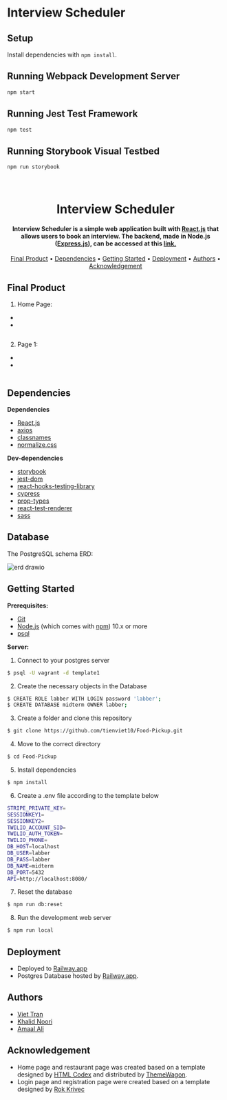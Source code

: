 
# Interview Scheduler

## Setup

Install dependencies with `npm install`.

## Running Webpack Development Server

```sh
npm start
```

## Running Jest Test Framework

```sh
npm test
```

## Running Storybook Visual Testbed

```sh
npm run storybook
```

<h1 align="center">
  <br>
  Interview Scheduler
  <br>
</h1>

<h4 align="center">Interview Scheduler is a simple web application built with <a href="https://reactjs.org/">React.js</a> that allows users to book an interview. The backend, made in Node.js (<a href="https://expressjs.com/">Express.js</a>), can be accessed at this <a href="https://github.com/lighthouse-labs/scheduler-api">link.</a></h4>

<p align="center">
  <a href="#final-product">Final Product</a> •
  <a href="#dependencies">Dependencies</a> •
  <a href="#getting-started">Getting Started</a> •
  <a href="#deployment">Deployment</a> •
  <a href="#authors">Authors</a> •
  <a href="#acknowledgement">Acknowledgement</a>
</p>


## Final Product
1. Home Page:
  - 
  - 

<p align="center">
  <img src="">
</p>

2. Page 1:
  - 
  - 

<p align="center">
  <img src="">
</p>



## Dependencies

**Dependencies**

- [React.js](https://reactjs.org)
- [axios](https://axios-http.com/)
- [classnames](https://github.com/JedWatson/classnames#readme)
- [normalize.css](https://necolas.github.io/normalize.css/)

**Dev-dependencies**
- [storybook](https://storybook.js.org/)
- [jest-dom](https://github.com/testing-library/jest-dom)
- [react-hooks-testing-library](https://github.com/testing-library/react-hooks-testing-library#readme)
- [cypress](https://www.cypress.io/)
- [prop-types](https://github.com/facebook/prop-types)
- [react-test-renderer](https://reactjs.org/)
- [sass](https://reactjs.org/)

## Database
The PostgreSQL schema ERD:

![erd drawio](https://user-images.githubusercontent.com/70352144/219879689-1f86f9a3-32ff-4e2a-a4c3-7570066f0c38.png)


## Getting Started

**Prerequisites:**

* [Git](https://git-scm.com) 
* [Node.js](https://nodejs.org/en/download/) (which comes with [npm](http://npmjs.com)) 10.x or more
* [psql](https://www.postgresql.org/docs/current/app-psql.html)


**Server:**

1. Connect to your postgres server

```sh
$ psql -U vagrant -d template1
```

2. Create the necessary objects in the Database

```sh
$ CREATE ROLE labber WITH LOGIN password 'labber';
$ CREATE DATABASE midterm OWNER labber;
```

3. Create a folder and clone this repository

```sh
$ git clone https://github.com/tienviet10/Food-Pickup.git
```

4. Move to the correct directory

```sh
$ cd Food-Pickup
```

5. Install dependencies

```sh
$ npm install
```

6. Create a .env file according to the template below

```sh
STRIPE_PRIVATE_KEY=
SESSIONKEY1=
SESSIONKEY2=
TWILIO_ACCOUNT_SID=
TWILIO_AUTH_TOKEN=
TWILIO_PHONE=
DB_HOST=localhost
DB_USER=labber
DB_PASS=labber
DB_NAME=midterm
DB_PORT=5432
API=http://localhost:8080/
```

7. Reset the database

```sh
$ npm run db:reset
```

8. Run the development web server

```sh
$ npm run local
```


## Deployment
- Deployed to <a href="https://railway.app/">Railway.app</a>
- Postgres Database hosted by <a href="https://railway.app/">Railway.app</a>.

## Authors
- <a href="https://github.com/tienviet10">Viet Tran</a>
- <a href="https://github.com/knoori-code">Khalid Noori</a>
- <a href="https://github.com/AmaalAli03">Amaal Ali</a>

## Acknowledgement
- Home page and restaurant page was created based on a template designed by <a href="https://htmlcodex.com">HTML Codex</a> and distributed by <a href="https://themewagon.com">ThemeWagon</a>.
- Login page and registration page were created based on a template designed by <a href="https://colorlib.com/wp/template/colorlib-regform-8/">Rok Krivec</a>
